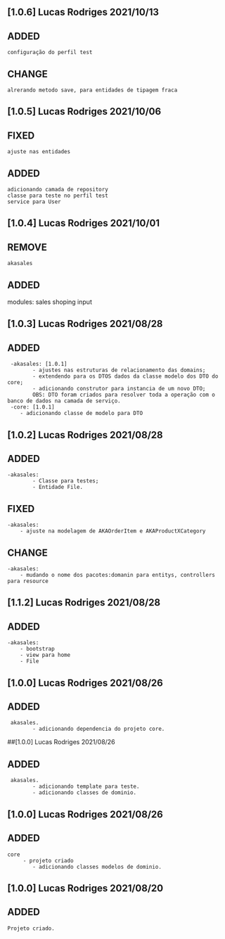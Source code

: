 ## [1.0.6] Lucas Rodriges 2021/10/13
## ADDED
	configuração do perfil test
	
## CHANGE
    alrerando metodo save, para entidades de tipagem fraca

## [1.0.5] Lucas Rodriges 2021/10/06
## FIXED
	ajuste nas entidades
## ADDED
	adicionando camada de repository
	classe para teste no perfil test
	service para User

## [1.0.4] Lucas Rodriges 2021/10/01
## REMOVE
	akasales
## ADDED
  modules:
		sales
		shoping
		input
	

## [1.0.3] Lucas Rodriges 2021/08/28
## ADDED 
	 -akasales: [1.0.1]
	        - ajustes nas estruturas de relacionamento das domains;
	        - extendendo para os DTOS dados da classe modelo dos DTO do core;
	        - adicionando construtor para instancia de um novo DTO;
	        OBS: DTO foram criados para resolver toda a operação com o banco de dados na camada de serviço.	        
	 -core: [1.0.1]
	 	- adicionando classe de modelo para DTO
## [1.0.2] Lucas Rodriges 2021/08/28
## ADDED
	-akasales:
	        - Classe para testes;
	        - Entidade File.
## FIXED
	-akasales:
		- ajuste na modelagem de AKAOrderItem e AKAProductXCategory
		
## CHANGE
	-akasales:
		- mudando o nome dos pacotes:domanin para entitys, controllers para resource

## [1.1.2] Lucas Rodriges 2021/08/28
## ADDED
	-akasales:
        - bootstrap
        - view para home
        - File		

## [1.0.0] Lucas Rodriges 2021/08/26
## ADDED
     akasales.
	        - adicionando dependencia do projeto core.
	        
##[1.0.0] Lucas Rodriges 2021/08/26
## ADDED
     akasales.
	        - adicionando template para teste.
	        - adicionando classes de dominio.
## [1.0.0] Lucas Rodriges 2021/08/26
## ADDED
	core 
		 - projeto criado
	        - adicionando classes modelos de dominio.
	        
## [1.0.0] Lucas Rodriges 2021/08/20
## ADDED
    Projeto criado.

